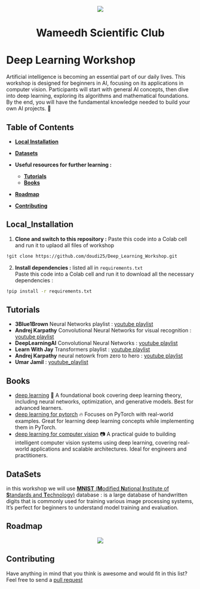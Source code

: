 <p align="center">
  <img src="https://i.ibb.co/wyKRMdC/Wameedh.png" />
</p>

# <p align="center"> Wameedh Scientific Club </p>

# Deep Learning Workshop
Artificial intelligence is becoming an essential part of our daily lives. This workshop is designed for beginners in AI, focusing on its applications in computer vision. Participants will start with general AI concepts, then dive into deep learning, exploring its algorithms and mathematical foundations. By the end, you will have the fundamental knowledge needed to build your own AI projects. 🚀


## Table of Contents
* **[Local Installation](#local_installation)**

* **[Datasets](#datasets)**

* **Useful resources for further learning :**
  * **[Tutorials](#tutorials)**  
  * **[Books](#books)**  

* **[Roadmap](#roadmap)**

* **[Contributing](#contributing)**


## Local_Installation
1. **Clone and switch to this repository :** Paste this code into a Colab cell and run it to uplaod all files of workshop
```bash
!git clone https://github.com/doudi25/Deep_Learning_Workshop.git
```
2. **Install dependencies :** listed all in `requirements.txt`   
Paste this code into a Colab cell and run it to download all the necessary dependencies : 
```bash
!pip install -r requirements.txt
```


## Tutorials
* **3Blue1Brown** Neural Networks playlist : [youtube playlist](https://www.youtube.com/playlist?list=PLZHQObOWTQDNU6R1_67000Dx_ZCJB-3pi)
* **Andrej Karpathy** Convolutional Neural Networks for visual recognition : [youtube playlist](https://www.youtube.com/watch?v=NfnWJUyUJYU&list=PLkt2uSq6rBVctENoVBg1TpCC7OQi31AlC)
* **DeepLearningAI** Convolutional Neural Networks : [youtube playlist](https://www.youtube.com/watch?v=ArPaAX_PhIs&list=PLkDaE6sCZn6Gl29AoE31iwdVwSG-KnDzF)
* **Learn With Jay** Transformers playlist : [youtube playlist](https://www.youtube.com/watch?v=lRylkiFdUdk&list=PLuhqtP7jdD8CQTxwVsuiFYGvHtFpNhlR3)
* **Andrej Karpathy** neural netowrk from zero to hero : [youtube playlist](https://www.youtube.com/watch?v=VMj-3S1tku0&list=PLAqhIrjkxbuWI23v9cThsA9GvCAUhRvKZ)
* **Umar Jamil** : [youtube_playlist](https://www.youtube.com/@umarjamilai/videos)


## Books
- [deep learning](https://drive.google.com/file/d/1e8lFw6vCVuZ5BfMG-q5OJjZ4MT0gs4fM/view?usp=drive_link) 📖 A foundational book covering deep learning theory, including neural networks, optimization, and generative models. Best for advanced learners.
- [deep learning for pytorch](https://drive.google.com/file/d/1YWIh_0gwbsIRCA0g0bg7PqeQVINU4sKX/view?usp=drive_link) 🔥 Focuses on PyTorch with real-world examples. Great for learning deep learning concepts while implementing them in PyTorch.
- [deep learning for computer vision](https://drive.google.com/file/d/1UYre9Ix7mf8j15RHCAAv3VUWMwncqp1-/view?usp=sharing) 📷 A practical guide to building intelligent computer vision systems using deep learning, covering real-world applications and scalable architectures. Ideal for engineers and practitioners. 



## DataSets
in this workshop we will use [**MNIST** (**M**odified **N**ational **I**nstitute of **S**tandards and **T**echnology)](https://www.kaggle.com/datasets/hojjatk/mnist-dataset?resource=download) database : is a large database of handwritten digits that is commonly used for training various image processing systems, It’s perfect for beginners to understand model training and evaluation.



## Roadmap
<p align="center"><img src="https://i.ibb.co/mF9Rbcg9/Deep-Learning-roadmap.jpg" />  </p>

## Contributing
Have anything in mind that you think is awesome and would fit in this list? Feel free to send a [pull request](https://github.com/doudi25Deep_Learning_Workshop/pulls) 
